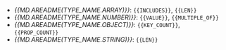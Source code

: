 - *{{MD.AREADME(TYPE_NAME.ARRAY)}}*: `{{INCLUDES}}`, `{{LEN}}`
- *{{MD.AREADME(TYPE_NAME.NUMBER)}}*: `{{VALUE}}`, `{{MULTIPLE_OF}}`
- *{{MD.AREADME(TYPE_NAME.OBJECT)}}*: `{{KEY_COUNT}}`, `{{PROP_COUNT}}`
- *{{MD.AREADME(TYPE_NAME.STRING)}}*: `{{LEN}}`
